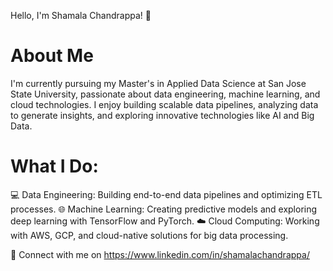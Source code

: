 Hello, I'm Shamala Chandrappa! 👋

# About Me
I'm currently pursuing my Master's in Applied Data Science at San Jose State University, passionate about data engineering, machine learning, and cloud technologies. I enjoy building scalable data pipelines, analyzing data to generate insights, and exploring innovative technologies like AI and Big Data.

# What I Do:
💻 Data Engineering: Building end-to-end data pipelines and optimizing ETL processes.
🌐 Machine Learning: Creating predictive models and exploring deep learning with TensorFlow and PyTorch.
☁️ Cloud Computing: Working with AWS, GCP, and cloud-native solutions for big data processing.

🔗 Connect with me on https://www.linkedin.com/in/shamalachandrappa/
